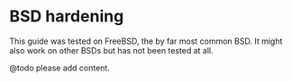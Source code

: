 # BSD hardening

This guide was tested on FreeBSD, the by far most common BSD. It might also work
on other BSDs but has not been tested at all.

@todo please add content.

